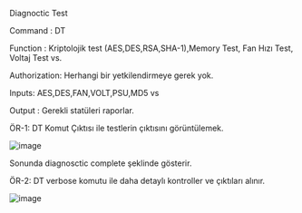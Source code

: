 Diagnoctic Test

Command : DT

Function : Kriptolojik test (AES,DES,RSA,SHA-1),Memory Test, Fan Hızı Test, Voltaj Test vs.

Authorization: Herhangi bir yetkilendirmeye gerek yok.

Inputs: AES,DES,FAN,VOLT,PSU,MD5 vs 

Output : Gerekli statüleri raporlar.

ÖR-1: DT Komut Çıktısı ile testlerin çıktısını görüntülemek.

![image](https://user-images.githubusercontent.com/77227227/196625430-c3ace6d9-2d64-413d-9da0-ebb0df28deec.png)

Sonunda diagnosctic complete şeklinde gösterir.


ÖR-2: DT verbose komutu ile daha detaylı kontroller ve çıktıları alınır.

![image](https://user-images.githubusercontent.com/77227227/196625703-8a46f491-2244-4277-890e-60b4506984d4.png)



